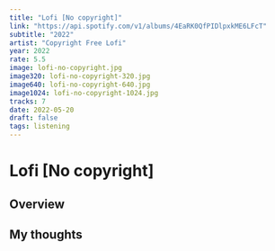 ```yaml
---
title: "Lofi [No copyright]"
link: "https://api.spotify.com/v1/albums/4EaRK0QfPIDlpxkME6LFcT"
subtitle: "2022"
artist: "Copyright Free Lofi"
year: 2022
rate: 5.5
image: lofi-no-copyright.jpg
image320: lofi-no-copyright-320.jpg
image640: lofi-no-copyright-640.jpg
image1024: lofi-no-copyright-1024.jpg
tracks: 7
date: 2022-05-20
draft: false
tags: listening
---
```


# Lofi [No copyright]

## Overview



## My thoughts
